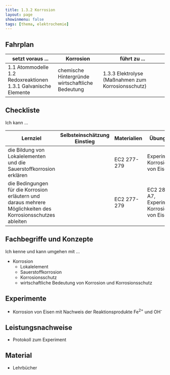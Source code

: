 ```yaml
---
title: 1.3.2 Korrosion
layout: page
showinmenu: false
tags: [thema, elektrochemie]
---
```


## Fahrplan

| setzt voraus ... | Korrosion | führt zu ... |
| ---              | ---       | ---          |
| 1.1 Atommodelle<br />1.2 Redoxreaktionen<br />1.3.1 Galvanische Elemente | chemische Hintergründe<br />wirtschaftliche Bedeutung   |  1.3.3 Elektrolyse (Maßnahmen zum Korrosionsschutz) |

## Checkliste

Ich kann ...

| Lernziel | Selbsteinschätzung <br />Einstieg | Materialien | Übungen | Selbsteinschätzung <br />Ausstieg |
| ---   | ---      | ---         | ---     | ---      |
| die Bildung von Lokalelementen und die Sauerstoffkorrosion erklären | | EC2 277-279 | Experiment Korrosion von Eisen | |
| die Bedingungen für die Korrosion erläutern und daraus mehrere Möglichkeiten des Korrosionsschutzes ableiten | | EC2 277-279 | EC2 284 A7, Experiment Korrosion von Eisen | |

## Fachbegriffe und Konzepte

Ich kenne und kann umgehen mit ...

- Korrosion
	- Lokalelement
	- Sauerstoffkorrosion
	- Korrosionsschutz
	- wirtschaftliche Bedeutung von Korrosion und Korrosionsschutz

## Experimente

- Korrosion von Eisen mit Nachweis der Reaktionsprodukte Fe<sup>2+</sup> und OH<sup>-</sup>

## Leistungsnachweise

- Protokoll zum Experiment

## Material

- Lehrbücher


    
